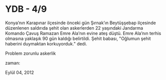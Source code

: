 # YDB - 4/9
Konya’nın Karapınar ilçesinde önceki gün Şırnak’ın Beytüşşebap ilçesinde
 düzenlenen saldırıda şehit olan askerlerden 22 yaşındaki Jandarma 
Komando Çavuş Ramazan Emre Ala’nın evine ateş düştü. Emre Ala’nın terhis
 olmasına yaklaşık 90 gün kaldığı belirtildi. Şehit babası, "Oğlumun 
şehit haberini duymaktan korkuyorduk." dedi.

Problem zorunlu askerlik 








zaman:

Eylül 04, 2012










